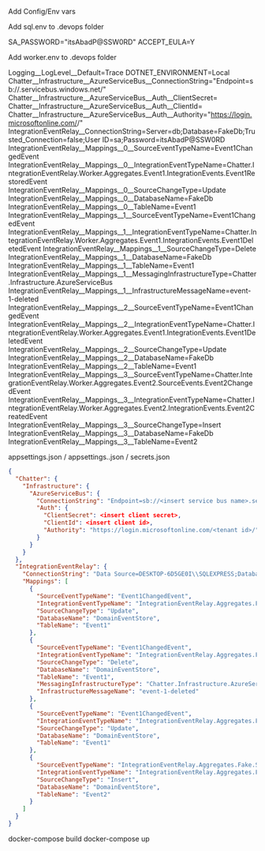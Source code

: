
Add Config/Env vars

Add sql.env to .devops folder

SA_PASSWORD="itsAbadP@SSW0RD"
ACCEPT_EULA=Y

Add worker.env to .devops folder

Logging__LogLevel__Default=Trace
DOTNET_ENVIRONMENT=Local
Chatter__Infrastructure__AzureServiceBus__ConnectionString="Endpoint=sb://<insert service bus name>.servicebus.windows.net/"
Chatter__Infrastructure__AzureServiceBus__Auth__ClientSecret=<insert client secret>
Chatter__Infrastructure__AzureServiceBus__Auth__ClientId=<insert client id>
Chatter__Infrastructure__AzureServiceBus__Auth__Authority="https://login.microsoftonline.com/<tenant id>/"
IntegrationEventRelay__ConnectionString=Server=db;Database=FakeDb;Trusted_Connection=false;User ID=sa;Password=itsAbadP@SSW0RD
IntegrationEventRelay__Mappings__0__SourceEventTypeName=Event1ChangedEvent
IntegrationEventRelay__Mappings__0__IntegrationEventTypeName=Chatter.IntegrationEventRelay.Worker.Aggregates.Event1.IntegrationEvents.Event1RestoredEvent
IntegrationEventRelay__Mappings__0__SourceChangeType=Update
IntegrationEventRelay__Mappings__0__DatabaseName=FakeDb
IntegrationEventRelay__Mappings__0__TableName=Event1
IntegrationEventRelay__Mappings__1__SourceEventTypeName=Event1ChangedEvent
IntegrationEventRelay__Mappings__1__IntegrationEventTypeName=Chatter.IntegrationEventRelay.Worker.Aggregates.Event1.IntegrationEvents.Event1DeletedEvent
IntegrationEventRelay__Mappings__1__SourceChangeType=Delete
IntegrationEventRelay__Mappings__1__DatabaseName=FakeDb
IntegrationEventRelay__Mappings__1__TableName=Event1
IntegrationEventRelay__Mappings__1__MessagingInfrastructureType=Chatter.Infrastructure.AzureServiceBus
IntegrationEventRelay__Mappings__1__InfrastructureMessageName=event-1-deleted
IntegrationEventRelay__Mappings__2__SourceEventTypeName=Event1ChangedEvent
IntegrationEventRelay__Mappings__2__IntegrationEventTypeName=Chatter.IntegrationEventRelay.Worker.Aggregates.Event1.IntegrationEvents.Event1DeletedEvent
IntegrationEventRelay__Mappings__2__SourceChangeType=Update
IntegrationEventRelay__Mappings__2__DatabaseName=FakeDb
IntegrationEventRelay__Mappings__2__TableName=Event1
IntegrationEventRelay__Mappings__3__SourceEventTypeName=Chatter.IntegrationEventRelay.Worker.Aggregates.Event2.SourceEvents.Event2ChangedEvent
IntegrationEventRelay__Mappings__3__IntegrationEventTypeName=Chatter.IntegrationEventRelay.Worker.Aggregates.Event2.IntegrationEvents.Event2CreatedEvent
IntegrationEventRelay__Mappings__3__SourceChangeType=Insert
IntegrationEventRelay__Mappings__3__DatabaseName=FakeDb
IntegrationEventRelay__Mappings__3__TableName=Event2

appsettings.json / appsettings.<env>.json / secrets.json

``` json
{
  "Chatter": {
    "Infrastructure": {
      "AzureServiceBus": {
        "ConnectionString": "Endpoint=sb://<insert service bus name>.servicebus.windows.net/",
        "Auth": {
          "ClientSecret": <insert client secret>,
          "ClientId": <insert client id>,
          "Authority": "https://login.microsoftonline.com/<tenant id>/"
        }
      }
    }
  },
  "IntegrationEventRelay": {
    "ConnectionString": "Data Source=DESKTOP-6D5GE0I\\SQLEXPRESS;Database=DomainEventStore;Integrated Security=True;Connect Timeout=30;Encrypt=False;TrustServerCertificate=False;ApplicationIntent=ReadWrite;MultiSubnetFailover=False",
    "Mappings": [
      {
        "SourceEventTypeName": "Event1ChangedEvent",
        "IntegrationEventTypeName": "IntegrationEventRelay.Aggregates.Fake.IntegrationEvents.Event1RestoredEvent",
        "SourceChangeType": "Update",
        "DatabaseName": "DomainEventStore",
        "TableName": "Event1"
      },
      {
        "SourceEventTypeName": "Event1ChangedEvent",
        "IntegrationEventTypeName": "IntegrationEventRelay.Aggregates.Fake.IntegrationEvents.Event1DeletedEvent",
        "SourceChangeType": "Delete",
        "DatabaseName": "DomainEventStore",
        "TableName": "Event1",
        "MessagingInfrastructureType": "Chatter.Infrastructure.AzureServiceBus",
        "InfrastructureMessageName": "event-1-deleted"
      },
      {
        "SourceEventTypeName": "Event1ChangedEvent",
        "IntegrationEventTypeName": "IntegrationEventRelay.Aggregates.Fake.IntegrationEvents.Event1DeletedEvent",
        "SourceChangeType": "Update",
        "DatabaseName": "DomainEventStore",
        "TableName": "Event1"
      },
      {
        "SourceEventTypeName": "IntegrationEventRelay.Aggregates.Fake.SourceEvents.Event2ChangedEvent",
        "IntegrationEventTypeName": "IntegrationEventRelay.Aggregates.Fake.IntegrationEvents.Event2CreatedEvent",
        "SourceChangeType": "Insert",
        "DatabaseName": "DomainEventStore",
        "TableName": "Event2"
      }
    ]
  }
}
```


docker-compose build
docker-compose up


